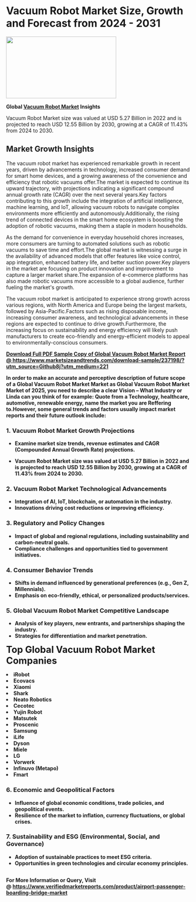 <H1>Vacuum Robot Market Size, Growth and Forecast from 2024 - 2031</H1><img class="aligncenter size-medium wp-image-584254" src="https://thirdeyenews.in/wp-content/uploads/2024/09/Global-Market-Research-300x168.jpeg" alt="" width="300" height="168" /><p><strong>Global&nbsp;<a href="https://www.marketsizeandtrends.com/download-sample/237198/?utm_source=Github8j?utm_medium=221">Vacuum Robot Market</a> Insights</strong></p><p>Vacuum Robot Market size was valued at USD 5.27 Billion in 2022 and is projected to reach USD 12.55 Billion by 2030, growing at a CAGR of 11.43% from 2024 to 2030.</p><p><h2>Market Growth Insights</h2> <p>The vacuum robot market has experienced remarkable growth in recent years, driven by advancements in technology, increased consumer demand for smart home devices, and a growing awareness of the convenience and efficiency that robotic vacuums offer.The market is expected to continue its upward trajectory, with projections indicating a significant compound annual growth rate (CAGR) over the next several years.Key factors contributing to this growth include the integration of artificial intelligence, machine learning, and IoT, allowing vacuum robots to navigate complex environments more efficiently and autonomously.Additionally, the rising trend of connected devices in the smart home ecosystem is boosting the adoption of robotic vacuums, making them a staple in modern households.</p> <p><strong><a href="#"></a></strong></p> <p>As the demand for convenience in everyday household chores increases, more consumers are turning to automated solutions such as robotic vacuums to save time and effort.The global market is witnessing a surge in the availability of advanced models that offer features like voice control, app integration, enhanced battery life, and better suction power.Key players in the market are focusing on product innovation and improvement to capture a larger market share.The expansion of e-commerce platforms has also made robotic vacuums more accessible to a global audience, further fueling the market's growth.</p> <p>The vacuum robot market is anticipated to experience strong growth across various regions, with North America and Europe being the largest markets, followed by Asia-Pacific.Factors such as rising disposable income, increasing consumer awareness, and technological advancements in these regions are expected to continue to drive growth.Furthermore, the increasing focus on sustainability and energy efficiency will likely push manufacturers to create eco-friendly and energy-efficient models to appeal to environmentally-conscious consumers.</p> <p><strong><a href="#"></p><p><span class=""><strong>Download Full PDF Sample Copy of Global Vacuum Robot Market Report</strong> @ <a href="https://www.marketsizeandtrends.com/download-sample/237198/?utm_source=Github8j?utm_medium=221" target="_blank">https://www.marketsizeandtrends.com/download-sample/237198/?utm_source=Github8j?utm_medium=221</a></span></p><p>In order to make an accurate and perceptive description of future scope of a Global&nbsp;Vacuum Robot Market Market as Global&nbsp;Vacuum Robot Market Market of 2025, you need to describe a clear Vision &ndash; What Industry or Linda can you think of for example: Quote from a Technology, healthcare, automotive, renewable energy, name the market you are Reffering to.However, some general trends and factors usually impact market reports and their future outlook include:</p><h3>1.&nbsp;<strong>Vacuum Robot Market Growth Projections</strong></h3><ul><li>Examine market size trends, revenue estimates and CAGR (Compounded Annual Growth Rate) projections.</li><li><p>Vacuum Robot Market size was valued at USD 5.27 Billion in 2022 and is projected to reach USD 12.55 Billion by 2030, growing at a CAGR of 11.43% from 2024 to 2030.</p></li></ul><h3>2.&nbsp;<strong>Vacuum Robot Market Technological Advancements</strong></h3><ul><li>Integration of AI, IoT, blockchain, or automation in the industry.</li><li>Innovations driving cost reductions or improving efficiency.</li></ul><h3>3.&nbsp;<strong>Regulatory and Policy Changes</strong></h3><ul><li>Impact of global and regional regulations, including sustainability and carbon-neutral goals.</li><li>Compliance challenges and opportunities tied to government initiatives.</li></ul><h3>4.&nbsp;<strong>Consumer Behavior Trends</strong></h3><ul><li>Shifts in demand influenced by generational preferences (e.g., Gen Z, Millennials).</li><li>Emphasis on eco-friendly, ethical, or personalized products/services.</li></ul><h3>5.&nbsp;<strong>Global Vacuum Robot Market Competitive Landscape</strong></h3><ul><li>Analysis of key players, new entrants, and partnerships shaping the industry.</li><li>Strategies for differentiation and market penetration.</li></ul><p data-pm-slice="1 1 []"><span style="color: inherit; font-family: inherit; font-size: 25px;">Top Global Vacuum Robot Market Companies</span></p><div class="" data-test-id=""><p><li>iRobot</li><li> Ecovacs</li><li> Xiaomi</li><li> Shark</li><li> Neato Robotics</li><li> Cecotec</li><li> Yujin Robot</li><li> Matsutek</li><li> Proscenic</li><li> Samsung</li><li> iLife</li><li> Dyson</li><li> Miele</li><li> LG</li><li> Vorwerk</li><li> Infinuvo (Metapo)</li><li> Fmart</li></p></div><h3>6.&nbsp;<strong>Economic and Geopolitical Factors</strong></h3><ul><li>Influence of global economic conditions, trade policies, and geopolitical events.</li><li>Resilience of the market to inflation, currency fluctuations, or global crises.</li></ul><h3>7.&nbsp;<strong>Sustainability and ESG (Environmental, Social, and Governance)</strong></h3><ul><li>Adoption of sustainable practices to meet ESG criteria.</li><li>Opportunities in green technologies and circular economy principles.</li></ul><h2><strong style="font-size: 14px;">For More Information or Query, Visit @&nbsp;</strong><a style="background-color: #ffffff; font-size: 14px;" href="https://www.marketsizeandtrends.com/report/vacuum-robot-market/" target="_blank">https://www.verifiedmarketreports.com/product/airport-passenger-boarding-bridge-market</a></h2>